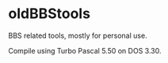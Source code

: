 # oldBBStools

BBS related tools, mostly for personal use.

Compile using Turbo Pascal 5.50 on DOS 3.30.
